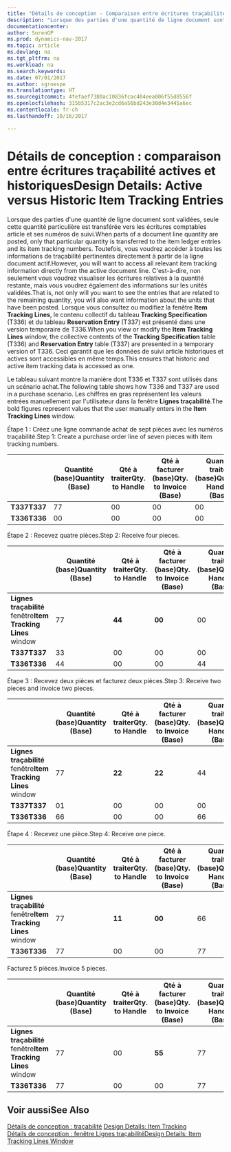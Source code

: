 ```yaml
---
title: "Détails de conception - Comparaison entre écritures traçabilité actives et historiques"
description: "Lorsque des parties d'une quantité de ligne document sont validées, seule cette quantité particulière est transférée vers les écritures comptables article et ses numéros de suivi. Toutefois, vous voudrez accéder à toutes les informations de traçabilité pertinentes directement à partir de la ligne document actif. C'est-à-dire, non seulement vous voudrez visualiser les écritures relatives à la quantité restante, mais vous voudrez également des informations sur les unités validées. Lorsque vous consultez ou modifiez la fenêtre **Lignes traçabilité**, le contenu collectif du tableau **Spécification traçabilité** (T336) et du tableau **Ecriture réservation** (T337) est présenté dans une version temporaire de T336. Ceci garantit que les données de suivi article historiques et actives sont accessibles en même temps."
documentationcenter: 
author: SorenGP
ms.prod: dynamics-nav-2017
ms.topic: article
ms.devlang: na
ms.tgt_pltfrm: na
ms.workload: na
ms.search.keywords: 
ms.date: 07/01/2017
ms.author: sgroespe
ms.translationtype: HT
ms.sourcegitcommit: 4fefaef7380ac10836fcac404eea006f55d8556f
ms.openlocfilehash: 315b5317c2ac3e2cd6a56bd243e30d4e3445a6ec
ms.contentlocale: fr-ch
ms.lasthandoff: 10/16/2017

---
```

# <a name="design-details-active-versus-historic-item-tracking-entries"></a><span data-ttu-id="585c6-107">Détails de conception : comparaison entre écritures traçabilité actives et historiques</span><span class="sxs-lookup"><span data-stu-id="585c6-107">Design Details: Active versus Historic Item Tracking Entries</span></span>
<span data-ttu-id="585c6-108">Lorsque des parties d'une quantité de ligne document sont validées, seule cette quantité particulière est transférée vers les écritures comptables article et ses numéros de suivi.</span><span class="sxs-lookup"><span data-stu-id="585c6-108">When parts of a document line quantity are posted, only that particular quantity is transferred to the item ledger entries and its item tracking numbers.</span></span> <span data-ttu-id="585c6-109">Toutefois, vous voudrez accéder à toutes les informations de traçabilité pertinentes directement à partir de la ligne document actif.</span><span class="sxs-lookup"><span data-stu-id="585c6-109">However, you will want to access all relevant item tracking information directly from the active document line.</span></span> <span data-ttu-id="585c6-110">C'est-à-dire, non seulement vous voudrez visualiser les écritures relatives à la quantité restante, mais vous voudrez également des informations sur les unités validées.</span><span class="sxs-lookup"><span data-stu-id="585c6-110">That is, not only will you want to see the entries that are related to the remaining quantity, you will also want information about the units that have been posted.</span></span> <span data-ttu-id="585c6-111">Lorsque vous consultez ou modifiez la fenêtre **Item Tracking Lines**, le contenu collectif du tableau **Tracking Specification** (T336) et du tableau **Reservation Entry** (T337) est présenté dans une version temporaire de T336.</span><span class="sxs-lookup"><span data-stu-id="585c6-111">When you view or modify the **Item Tracking Lines** window, the collective contents of the **Tracking Specification** table (T336) and **Reservation Entry** table (T337) are presented in a temporary version of T336.</span></span> <span data-ttu-id="585c6-112">Ceci garantit que les données de suivi article historiques et actives sont accessibles en même temps.</span><span class="sxs-lookup"><span data-stu-id="585c6-112">This ensures that historic and active item tracking data is accessed as one.</span></span>  

 <span data-ttu-id="585c6-113">Le tableau suivant montre la manière dont T336 et T337 sont utilisés dans un scénario achat.</span><span class="sxs-lookup"><span data-stu-id="585c6-113">The following table shows how T336 and T337 are used in a purchase scenario.</span></span> <span data-ttu-id="585c6-114">Les chiffres en gras représentent les valeurs entrées manuellement par l'utilisateur dans la fenêtre **Lignes traçabilité**.</span><span class="sxs-lookup"><span data-stu-id="585c6-114">The bold figures represent values that the user manually enters in the **Item Tracking Lines** window.</span></span>  

 <span data-ttu-id="585c6-115">Étape 1 : Créez une ligne commande achat de sept pièces avec les numéros traçabilité.</span><span class="sxs-lookup"><span data-stu-id="585c6-115">Step 1: Create a purchase order line of seven pieces with item tracking numbers.</span></span>  

||<span data-ttu-id="585c6-116">**Quantité (base)**</span><span class="sxs-lookup"><span data-stu-id="585c6-116">**Quantity (Base)**</span></span>|<span data-ttu-id="585c6-117">**Qté à traiter**</span><span class="sxs-lookup"><span data-stu-id="585c6-117">**Qty. to Handle**</span></span>|<span data-ttu-id="585c6-118">**Qté à facturer (base)**</span><span class="sxs-lookup"><span data-stu-id="585c6-118">**Qty. to Invoice (Base)**</span></span>|<span data-ttu-id="585c6-119">**Quantité traitée (base)**</span><span class="sxs-lookup"><span data-stu-id="585c6-119">**Quantity Handled (Base)**</span></span>|<span data-ttu-id="585c6-120">**Quantité facturée (base)**</span><span class="sxs-lookup"><span data-stu-id="585c6-120">**Quantity Invoiced (Base)**</span></span>|  
|-|----------------------------------------------|--------------------------------------------|------------------------------------------------------|-------------------------------------------------------|--------------------------------------------------------|  
|<span data-ttu-id="585c6-121">**T337**</span><span class="sxs-lookup"><span data-stu-id="585c6-121">**T337**</span></span>|<span data-ttu-id="585c6-122">7</span><span class="sxs-lookup"><span data-stu-id="585c6-122">7</span></span>|<span data-ttu-id="585c6-123">0</span><span class="sxs-lookup"><span data-stu-id="585c6-123">0</span></span>|<span data-ttu-id="585c6-124">0</span><span class="sxs-lookup"><span data-stu-id="585c6-124">0</span></span>|<span data-ttu-id="585c6-125">0</span><span class="sxs-lookup"><span data-stu-id="585c6-125">0</span></span>|<span data-ttu-id="585c6-126">0</span><span class="sxs-lookup"><span data-stu-id="585c6-126">0</span></span>|  
|<span data-ttu-id="585c6-127">**T336**</span><span class="sxs-lookup"><span data-stu-id="585c6-127">**T336**</span></span>|<span data-ttu-id="585c6-128">0</span><span class="sxs-lookup"><span data-stu-id="585c6-128">0</span></span>|<span data-ttu-id="585c6-129">0</span><span class="sxs-lookup"><span data-stu-id="585c6-129">0</span></span>|<span data-ttu-id="585c6-130">0</span><span class="sxs-lookup"><span data-stu-id="585c6-130">0</span></span>|<span data-ttu-id="585c6-131">0</span><span class="sxs-lookup"><span data-stu-id="585c6-131">0</span></span>|<span data-ttu-id="585c6-132">0</span><span class="sxs-lookup"><span data-stu-id="585c6-132">0</span></span>|  

 <span data-ttu-id="585c6-133">Étape 2 : Recevez quatre pièces.</span><span class="sxs-lookup"><span data-stu-id="585c6-133">Step 2: Receive four pieces.</span></span>  

||<span data-ttu-id="585c6-134">**Quantité (base)**</span><span class="sxs-lookup"><span data-stu-id="585c6-134">**Quantity (Base)**</span></span>|<span data-ttu-id="585c6-135">**Qté à traiter**</span><span class="sxs-lookup"><span data-stu-id="585c6-135">**Qty. to Handle**</span></span>|<span data-ttu-id="585c6-136">**Qté à facturer (base)**</span><span class="sxs-lookup"><span data-stu-id="585c6-136">**Qty. to Invoice (Base)**</span></span>|<span data-ttu-id="585c6-137">**Quantité traitée (base)**</span><span class="sxs-lookup"><span data-stu-id="585c6-137">**Quantity Handled (Base)**</span></span>|<span data-ttu-id="585c6-138">**Quantité facturée (base)**</span><span class="sxs-lookup"><span data-stu-id="585c6-138">**Quantity Invoiced (Base)**</span></span>|  
|-|----------------------------------------------|--------------------------------------------|------------------------------------------------------|-------------------------------------------------------|--------------------------------------------------------|  
|<span data-ttu-id="585c6-139">**Lignes traçabilité** fenêtre</span><span class="sxs-lookup"><span data-stu-id="585c6-139">**Item Tracking Lines** window</span></span>|<span data-ttu-id="585c6-140">7</span><span class="sxs-lookup"><span data-stu-id="585c6-140">7</span></span>|<span data-ttu-id="585c6-141">**4**</span><span class="sxs-lookup"><span data-stu-id="585c6-141">**4**</span></span>|<span data-ttu-id="585c6-142">**0**</span><span class="sxs-lookup"><span data-stu-id="585c6-142">**0**</span></span>|<span data-ttu-id="585c6-143">0</span><span class="sxs-lookup"><span data-stu-id="585c6-143">0</span></span>|<span data-ttu-id="585c6-144">0</span><span class="sxs-lookup"><span data-stu-id="585c6-144">0</span></span>|  
|<span data-ttu-id="585c6-145">**T337**</span><span class="sxs-lookup"><span data-stu-id="585c6-145">**T337**</span></span>|<span data-ttu-id="585c6-146">3</span><span class="sxs-lookup"><span data-stu-id="585c6-146">3</span></span>|<span data-ttu-id="585c6-147">0</span><span class="sxs-lookup"><span data-stu-id="585c6-147">0</span></span>|<span data-ttu-id="585c6-148">0</span><span class="sxs-lookup"><span data-stu-id="585c6-148">0</span></span>|<span data-ttu-id="585c6-149">0</span><span class="sxs-lookup"><span data-stu-id="585c6-149">0</span></span>|<span data-ttu-id="585c6-150">0</span><span class="sxs-lookup"><span data-stu-id="585c6-150">0</span></span>|  
|<span data-ttu-id="585c6-151">**T336**</span><span class="sxs-lookup"><span data-stu-id="585c6-151">**T336**</span></span>|<span data-ttu-id="585c6-152">4</span><span class="sxs-lookup"><span data-stu-id="585c6-152">4</span></span>|<span data-ttu-id="585c6-153">0</span><span class="sxs-lookup"><span data-stu-id="585c6-153">0</span></span>|<span data-ttu-id="585c6-154">0</span><span class="sxs-lookup"><span data-stu-id="585c6-154">0</span></span>|<span data-ttu-id="585c6-155">4</span><span class="sxs-lookup"><span data-stu-id="585c6-155">4</span></span>|<span data-ttu-id="585c6-156">0</span><span class="sxs-lookup"><span data-stu-id="585c6-156">0</span></span>|  

 <span data-ttu-id="585c6-157">Étape 3 : Recevez deux pièces et facturez deux pièces.</span><span class="sxs-lookup"><span data-stu-id="585c6-157">Step 3: Receive two pieces and invoice two pieces.</span></span>  

||<span data-ttu-id="585c6-158">**Quantité (base)**</span><span class="sxs-lookup"><span data-stu-id="585c6-158">**Quantity (Base)**</span></span>|<span data-ttu-id="585c6-159">**Qté à traiter**</span><span class="sxs-lookup"><span data-stu-id="585c6-159">**Qty. to Handle**</span></span>|<span data-ttu-id="585c6-160">**Qté à facturer (base)**</span><span class="sxs-lookup"><span data-stu-id="585c6-160">**Qty. to Invoice (Base)**</span></span>|<span data-ttu-id="585c6-161">**Quantité traitée (base)**</span><span class="sxs-lookup"><span data-stu-id="585c6-161">**Quantity Handled (Base)**</span></span>|<span data-ttu-id="585c6-162">**Quantité facturée (base)**</span><span class="sxs-lookup"><span data-stu-id="585c6-162">**Quantity Invoiced (Base)**</span></span>|  
|-|----------------------------------------------|--------------------------------------------|------------------------------------------------------|-------------------------------------------------------|--------------------------------------------------------|  
|<span data-ttu-id="585c6-163">**Lignes traçabilité** fenêtre</span><span class="sxs-lookup"><span data-stu-id="585c6-163">**Item Tracking Lines** window</span></span>|<span data-ttu-id="585c6-164">7</span><span class="sxs-lookup"><span data-stu-id="585c6-164">7</span></span>|<span data-ttu-id="585c6-165">**2**</span><span class="sxs-lookup"><span data-stu-id="585c6-165">**2**</span></span>|<span data-ttu-id="585c6-166">**2**</span><span class="sxs-lookup"><span data-stu-id="585c6-166">**2**</span></span>|<span data-ttu-id="585c6-167">4</span><span class="sxs-lookup"><span data-stu-id="585c6-167">4</span></span>|<span data-ttu-id="585c6-168">0</span><span class="sxs-lookup"><span data-stu-id="585c6-168">0</span></span>|  
|<span data-ttu-id="585c6-169">**T337**</span><span class="sxs-lookup"><span data-stu-id="585c6-169">**T337**</span></span>|<span data-ttu-id="585c6-170">0</span><span class="sxs-lookup"><span data-stu-id="585c6-170">1</span></span>|<span data-ttu-id="585c6-171">0</span><span class="sxs-lookup"><span data-stu-id="585c6-171">0</span></span>|<span data-ttu-id="585c6-172">0</span><span class="sxs-lookup"><span data-stu-id="585c6-172">0</span></span>|<span data-ttu-id="585c6-173">0</span><span class="sxs-lookup"><span data-stu-id="585c6-173">0</span></span>|<span data-ttu-id="585c6-174">0</span><span class="sxs-lookup"><span data-stu-id="585c6-174">0</span></span>|  
|<span data-ttu-id="585c6-175">**T336**</span><span class="sxs-lookup"><span data-stu-id="585c6-175">**T336**</span></span>|<span data-ttu-id="585c6-176">6</span><span class="sxs-lookup"><span data-stu-id="585c6-176">6</span></span>|<span data-ttu-id="585c6-177">0</span><span class="sxs-lookup"><span data-stu-id="585c6-177">0</span></span>|<span data-ttu-id="585c6-178">0</span><span class="sxs-lookup"><span data-stu-id="585c6-178">0</span></span>|<span data-ttu-id="585c6-179">6</span><span class="sxs-lookup"><span data-stu-id="585c6-179">6</span></span>|<span data-ttu-id="585c6-180">2</span><span class="sxs-lookup"><span data-stu-id="585c6-180">2</span></span>|  

 <span data-ttu-id="585c6-181">Étape 4 : Recevez une pièce.</span><span class="sxs-lookup"><span data-stu-id="585c6-181">Step 4: Receive one piece.</span></span>  

||<span data-ttu-id="585c6-182">**Quantité (base)**</span><span class="sxs-lookup"><span data-stu-id="585c6-182">**Quantity (Base)**</span></span>|<span data-ttu-id="585c6-183">**Qté à traiter**</span><span class="sxs-lookup"><span data-stu-id="585c6-183">**Qty. to Handle**</span></span>|<span data-ttu-id="585c6-184">**Qté à facturer (base)**</span><span class="sxs-lookup"><span data-stu-id="585c6-184">**Qty. to Invoice (Base)**</span></span>|<span data-ttu-id="585c6-185">**Quantité traitée (base)**</span><span class="sxs-lookup"><span data-stu-id="585c6-185">**Quantity Handled (Base)**</span></span>|<span data-ttu-id="585c6-186">**Quantité facturée (base)**</span><span class="sxs-lookup"><span data-stu-id="585c6-186">**Quantity Invoiced (Base)**</span></span>|  
|-|----------------------------------------------|--------------------------------------------|------------------------------------------------------|-------------------------------------------------------|--------------------------------------------------------|  
|<span data-ttu-id="585c6-187">**Lignes traçabilité** fenêtre</span><span class="sxs-lookup"><span data-stu-id="585c6-187">**Item Tracking Lines** window</span></span>|<span data-ttu-id="585c6-188">7</span><span class="sxs-lookup"><span data-stu-id="585c6-188">7</span></span>|<span data-ttu-id="585c6-189">**1**</span><span class="sxs-lookup"><span data-stu-id="585c6-189">**1**</span></span>|<span data-ttu-id="585c6-190">**0**</span><span class="sxs-lookup"><span data-stu-id="585c6-190">**0**</span></span>|<span data-ttu-id="585c6-191">6</span><span class="sxs-lookup"><span data-stu-id="585c6-191">6</span></span>|<span data-ttu-id="585c6-192">2</span><span class="sxs-lookup"><span data-stu-id="585c6-192">2</span></span>|  
|<span data-ttu-id="585c6-193">**T336**</span><span class="sxs-lookup"><span data-stu-id="585c6-193">**T336**</span></span>|<span data-ttu-id="585c6-194">7</span><span class="sxs-lookup"><span data-stu-id="585c6-194">7</span></span>|<span data-ttu-id="585c6-195">0</span><span class="sxs-lookup"><span data-stu-id="585c6-195">0</span></span>|<span data-ttu-id="585c6-196">0</span><span class="sxs-lookup"><span data-stu-id="585c6-196">0</span></span>|<span data-ttu-id="585c6-197">7</span><span class="sxs-lookup"><span data-stu-id="585c6-197">7</span></span>|<span data-ttu-id="585c6-198">2</span><span class="sxs-lookup"><span data-stu-id="585c6-198">2</span></span>|  

 <span data-ttu-id="585c6-199">Facturez 5 pièces.</span><span class="sxs-lookup"><span data-stu-id="585c6-199">Invoice 5 pieces.</span></span>  

||<span data-ttu-id="585c6-200">**Quantité (base)**</span><span class="sxs-lookup"><span data-stu-id="585c6-200">**Quantity (Base)**</span></span>|<span data-ttu-id="585c6-201">**Qté à traiter**</span><span class="sxs-lookup"><span data-stu-id="585c6-201">**Qty. to Handle**</span></span>|<span data-ttu-id="585c6-202">**Qté à facturer (base)**</span><span class="sxs-lookup"><span data-stu-id="585c6-202">**Qty. to Invoice (Base)**</span></span>|<span data-ttu-id="585c6-203">**Quantité traitée (base)**</span><span class="sxs-lookup"><span data-stu-id="585c6-203">**Quantity Handled (Base)**</span></span>|<span data-ttu-id="585c6-204">**Quantité facturée (base)**</span><span class="sxs-lookup"><span data-stu-id="585c6-204">**Quantity Invoiced (Base)**</span></span>|  
|-|----------------------------------------------|--------------------------------------------|------------------------------------------------------|-------------------------------------------------------|--------------------------------------------------------|  
|<span data-ttu-id="585c6-205">**Lignes traçabilité** fenêtre</span><span class="sxs-lookup"><span data-stu-id="585c6-205">**Item Tracking Lines** window</span></span>|<span data-ttu-id="585c6-206">7</span><span class="sxs-lookup"><span data-stu-id="585c6-206">7</span></span>|<span data-ttu-id="585c6-207">0</span><span class="sxs-lookup"><span data-stu-id="585c6-207">0</span></span>|<span data-ttu-id="585c6-208">**5**</span><span class="sxs-lookup"><span data-stu-id="585c6-208">**5**</span></span>|<span data-ttu-id="585c6-209">7</span><span class="sxs-lookup"><span data-stu-id="585c6-209">7</span></span>|<span data-ttu-id="585c6-210">2</span><span class="sxs-lookup"><span data-stu-id="585c6-210">2</span></span>|  
|<span data-ttu-id="585c6-211">**T336**</span><span class="sxs-lookup"><span data-stu-id="585c6-211">**T336**</span></span>|<span data-ttu-id="585c6-212">7</span><span class="sxs-lookup"><span data-stu-id="585c6-212">7</span></span>|<span data-ttu-id="585c6-213">0</span><span class="sxs-lookup"><span data-stu-id="585c6-213">0</span></span>|<span data-ttu-id="585c6-214">0</span><span class="sxs-lookup"><span data-stu-id="585c6-214">0</span></span>|<span data-ttu-id="585c6-215">7</span><span class="sxs-lookup"><span data-stu-id="585c6-215">7</span></span>|<span data-ttu-id="585c6-216">7</span><span class="sxs-lookup"><span data-stu-id="585c6-216">7</span></span>|  

## <a name="see-also"></a><span data-ttu-id="585c6-217">Voir aussi</span><span class="sxs-lookup"><span data-stu-id="585c6-217">See Also</span></span>  
 <span data-ttu-id="585c6-218">[Détails de conception : traçabilité](design-details-item-tracking.md) </span><span class="sxs-lookup"><span data-stu-id="585c6-218">[Design Details: Item Tracking](design-details-item-tracking.md) </span></span>  
 [<span data-ttu-id="585c6-219">Détails de conception : fenêtre Lignes traçabilité</span><span class="sxs-lookup"><span data-stu-id="585c6-219">Design Details: Item Tracking Lines Window</span></span>](design-details-item-tracking-lines-window.md)

